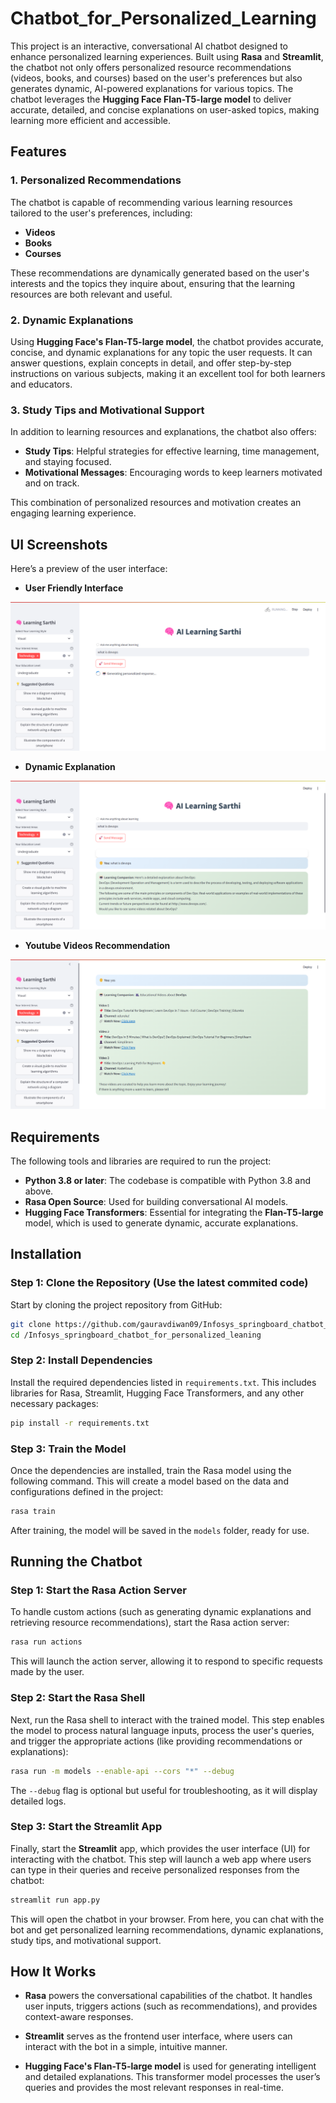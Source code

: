 # Chatbot_for_Personalized_Learning

This project is an interactive, conversational AI chatbot designed to enhance personalized learning experiences. Built using **Rasa** and **Streamlit**, the chatbot not only offers personalized resource recommendations (videos, books, and courses) based on the user's preferences but also generates dynamic, AI-powered explanations for various topics. The chatbot leverages the **Hugging Face Flan-T5-large model** to deliver accurate, detailed, and concise explanations on user-asked topics, making learning more efficient and accessible.

## Features

### 1. **Personalized Recommendations**
The chatbot is capable of recommending various learning resources tailored to the user's preferences, including:
- **Videos**
- **Books**
- **Courses**
  
These recommendations are dynamically generated based on the user's interests and the topics they inquire about, ensuring that the learning resources are both relevant and useful.

### 2. **Dynamic Explanations**
Using **Hugging Face's Flan-T5-large model**, the chatbot provides accurate, concise, and dynamic explanations for any topic the user requests. It can answer questions, explain concepts in detail, and offer step-by-step instructions on various subjects, making it an excellent tool for both learners and educators.

### 3. **Study Tips and Motivational Support**
In addition to learning resources and explanations, the chatbot also offers:
- **Study Tips**: Helpful strategies for effective learning, time management, and staying focused.
- **Motivational Messages**: Encouraging words to keep learners motivated and on track.

This combination of personalized resources and motivation creates an engaging learning experience.

## UI Screenshots

Here’s a preview of the user interface:



- **User Friendly Interface**

![User Friendly Interface](assets/screenshot1.png)


- **Dynamic Explanation**

![Dynamic Explanation](assets/screenshot2.png)


- **Youtube Videos Recommendation**

![Youtube Videos Recommendation](assets/screenshot3.png)

## Requirements

The following tools and libraries are required to run the project:

- **Python 3.8 or later**: The codebase is compatible with Python 3.8 and above.
- **Rasa Open Source**: Used for building conversational AI models.
- **Hugging Face Transformers**: Essential for integrating the **Flan-T5-large** model, which is used to generate dynamic, accurate explanations.

## Installation

### Step 1: Clone the Repository (Use the latest commited code)
Start by cloning the project repository from GitHub:

```bash
git clone https://github.com/gauravdiwan09/Infosys_springboard_chatbot_for_personalized_leaning.git
cd /Infosys_springboard_chatbot_for_personalized_leaning
```

### Step 2: Install Dependencies
Install the required dependencies listed in `requirements.txt`. This includes libraries for Rasa, Streamlit, Hugging Face Transformers, and any other necessary packages:

```bash
pip install -r requirements.txt
```

### Step 3: Train the Model
Once the dependencies are installed, train the Rasa model using the following command. This will create a model based on the data and configurations defined in the project:

```bash
rasa train
```

After training, the model will be saved in the `models` folder, ready for use.

## Running the Chatbot

### Step 1: Start the Rasa Action Server
To handle custom actions (such as generating dynamic explanations and retrieving resource recommendations), start the Rasa action server:

```bash
rasa run actions
```

This will launch the action server, allowing it to respond to specific requests made by the user.

### Step 2: Start the Rasa Shell
Next, run the Rasa shell to interact with the trained model. This step enables the model to process natural language inputs, process the user's queries, and trigger the appropriate actions (like providing recommendations or explanations):

```bash
rasa run -m models --enable-api --cors "*" --debug
```

The `--debug` flag is optional but useful for troubleshooting, as it will display detailed logs.

### Step 3: Start the Streamlit App
Finally, start the **Streamlit** app, which provides the user interface (UI) for interacting with the chatbot. This step will launch a web app where users can type in their queries and receive personalized responses from the chatbot:

```bash
streamlit run app.py
```

This will open the chatbot in your browser. From here, you can chat with the bot and get personalized learning recommendations, dynamic explanations, study tips, and motivational support.

## How It Works
- **Rasa** powers the conversational capabilities of the chatbot. It handles user inputs, triggers actions (such as recommendations), and provides context-aware responses.

- **Streamlit** serves as the frontend user interface, where users can interact with the bot in a simple, intuitive manner.

- **Hugging Face's Flan-T5-large model** is used for generating intelligent and detailed explanations. This transformer model processes the user’s queries and provides the most relevant responses in real-time.
